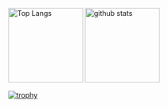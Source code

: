 <p align="left"> 
  <img alt="Top Langs" height="150px" src="https://github-readme-stats.vercel.app/api/top-langs/?username=jkkitakita&layout=compact&show_icons=true&theme=tokyonight" />
  <img alt="github stats" height="150px" src="https://github-readme-stats.vercel.app/api?username=jkkitakita&theme=tokyonight&show_icons=ture" />
</p>

[![trophy](https://github-profile-trophy.vercel.app/?username=jkkitakita&theme=tokyonight&column=7
)](https://github.com/ryo-ma/github-profile-trophy)

<!--
**jkkitakita/jkkitakita** is a ✨ _special_ ✨ repository because its `README.md` (this file) appears on your GitHub profile.

Here are some ideas to get you started:

- 🔭 I’m currently working on ...
- 🌱 I’m currently learning ...
- 👯 I’m looking to collaborate on ...
- 🤔 I’m looking for help with ...
- 💬 Ask me about ...
- 📫 How to reach me: ...
- 😄 Pronouns: ...
- ⚡ Fun fact: ...
-->
